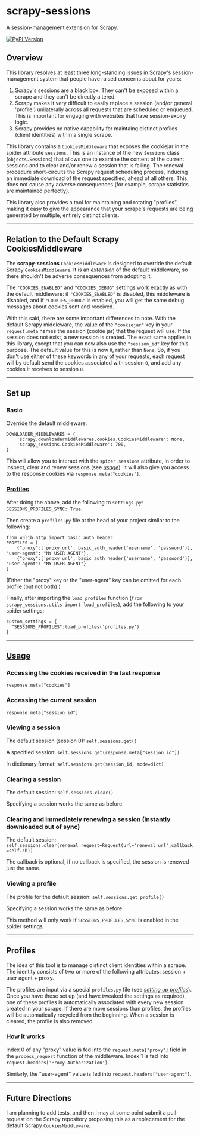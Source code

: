 # scrapy-sessions
A session-management extension for Scrapy.

[![PyPI Version](https://img.shields.io/pypi/v/scrapy-sessions.svg?color=blue)](https://pypi.org/project/scrapy-sessions)

## Overview
This library resolves at least three long-standing issues in Scrapy's session-management system that people have raised concerns about for years:
1. Scrapy's sessions are a black box. They can't be exposed within a scrape and they can't be directly altered. 
2. Scrapy makes it very difficult to easily replace a session (and/or general 'profile') unilaterally across all requests that are scheduled or enqueued. This is important for engaging with websites that have session-expiry logic.
3. Scrapy provides no native capability for maintaing distinct profiles (client identities) within a single scrape.

This library contains a `CookiesMiddleware` that exposes the cookiejar in the spider attribute `sessions`. This is an instance of the new `Sessions` class (`objects.Sessions`) that allows one to examine the content of the current sessions and to clear and/or renew a session that is failing. The renewal procedure short-circuits the Scrapy request scheduling process, inducing an immediate download of the request specified, ahead of all others. This does not cause any adverse consequences (for example, scrape statistics are maintained perfectly).

This library also provides a tool for maintaining and rotating "profiles", making it easy to give the appearance that your scrape's requests are being generated by multiple, entirely distinct clients.

--- 
## Relation to the Default Scrapy CookiesMiddleware
The **scrapy-sessions** `CookiesMiddleware` is designed to override the default Scrapy `CookiesMiddleware`. It is an *extension* of the default middleware, so there shouldn't be adverse consequences from adopting it. 

The `"COOKIES_ENABLED"` and `"COOKIES_DEBUG"` settings work exactly as with the default middleware: if `"COOKIES_ENABLED"` is disabled, this middleware is disabled, and if `"COOKIES_DEBUG"` is enabled, you will get the same debug messages about cookies sent and received.

With this said, there are some important differences to note. With the default Scrapy middleware, the value of the `"cookiejar"` key in your `request.meta` names the session (cookie jar) that the request will use. If the session does not exist, a new session is created. The exact same applies in this library, except that you can now also use the `"session_id"` key for this purpose. The default value for this is now `0`, rather than `None`. So, if you don't use either of these keywords in any of your requests, each request will by default send the cookies associated with session `0`, and add any cookies it receives to session `0`. 

--- 
## Set up
### Basic
Override the default middleware:

````
DOWNLOADER_MIDDLEWARES = {
    'scrapy.downloadermiddlewares.cookies.CookiesMiddleware': None,
    'scrapy_sessions.CookiesMiddleware': 700,
}
````

This will allow you to interact with the `spider.sessions` attribute, in order to inspect, clear and renew sessions (see [*usage*](#usage)). It will also give you access to the response cookies via `response.meta["cookies"]`. 

### [Profiles](#profiles)
After doing the above, add the following to `settings.py`:
`SESSIONS_PROFILES_SYNC: True`.

Then create a `profiles.py` file at the head of your project similar to the following:
````
from w3lib.http import basic_auth_header
PROFILES = [
    {"proxy":['proxy_url', basic_auth_header('username', 'password')], "user-agent": "MY USER AGENT"},
    {"proxy":['proxy_url', basic_auth_header('username', 'password')], "user-agent": "MY USER AGENT"}
]
````
(Either the "proxy" key or the "user-agent" key can be omitted for each profile (but not both).)

Finally, after importing the `load_profiles` function (`from scrapy_sessions.utils import load_profiles`), add the following to your spider settings:
````
custom_settings = {
  "SESSIONS_PROFILES":load_profiles('profiles.py')
}
````

--- 
## [Usage](#usage)
### Accessing the cookies received in the last response
`response.meta["cookies"]`

### Accessing the current session
`response.meta["session_id"]`

### Viewing a session
The default session (session 0):
`self.sessions.get()`

A specified session:
`self.sessions.get(response.meta["session_id"])`

In dictionary format:
`self.sessions.get(session_id, mode=dict)`

### Clearing a session
The default session:
`self.sessions.clear()`

Specifying a session works the same as before.

### Clearing and immediately renewing a session (instantly downloaded out of sync)
The default session:
`self.sessions.clear(renewal_request=Request(url='renewal_url',callback=self.cb))`

The callback is optional; if no callback is specified, the session is renewed just the same.

### Viewing a profile
The profile for the default session:
`self.sessions.get_profile()`

Specifying a session works the same as before.

This method will only work if `SESSIONS_PROFILES_SYNC` is enabled in the spider settings.

--- 
## Profiles
The idea of this tool is to manage distinct client identities within a scrape. The identity consists of two or more of the following attributes: session + user agent + proxy.

The profiles are input via a special `profiles.py` file (see [*setting up profiles*](#profiles)). Once you have these set up (and have tweaked the settings as required), one of these profiles is automatically associated with every new session created in your scrape. If there are more sessions than profiles, the profiles will be automatically recycled from the beginning. When a session is cleared, the profile is also removed.

### How it works
Index 0 of any "proxy" value is fed into the `request.meta["proxy"]` field in the `process_request` function of the middleware. Index 1 is fed into `request.headers['Proxy-Authorization']`.

Similarly, the "user-agent" value is fed into `request.headers["user-agent"]`.

--- 
## Future Directions
I am planning to add tests, and then I may at some point submit a pull request on the Scrapy repository proposing this as a replacement for the default Scrapy `CookiesMiddleware`.
